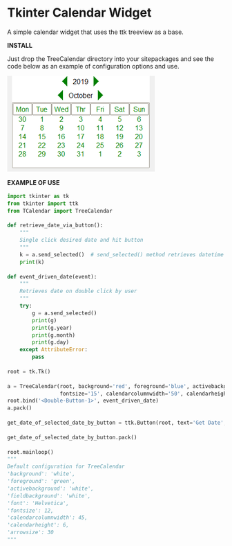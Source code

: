 # Tkinter Calendar Widget
 A simple calendar widget that uses the ttk treeview as a base. 
 
 **INSTALL**
 
 Just drop the TreeCalendar directory into your sitepackages and see the code below as an example of configuration options and use. 

![alt text](https://github.com/cjonesrun3/Tkinter-Calendar-Widget/blob/master/TreeCalImg.PNG)

**EXAMPLE OF USE**

```python
import tkinter as tk
from tkinter import ttk
from TCalendar import TreeCalendar

def retrieve_date_via_button():
    """
    Single click desired date and hit button
    """
    k = a.send_selected()  # send_selected() method retrieves datetime object
    print(k)

def event_driven_date(event):
    """
    Retrieves date on double click by user
    """
    try:
        g = a.send_selected()
        print(g)
        print(g.year)
        print(g.month)
        print(g.day)
    except AttributeError:
        pass

root = tk.Tk()

a = TreeCalendar(root, background='red', foreground='blue', activebackground='yellow', fieldbackground='black',
                 fontsize='15', calendarcolumnwidth='50', calendarheight='5', arrowsize=50)
root.bind('<Double-Button-1>', event_driven_date)
a.pack()

get_date_of_selected_date_by_button = ttk.Button(root, text='Get Date', command=retrieve_date_via_button)

get_date_of_selected_date_by_button.pack()

root.mainloop()
"""
Default configuration for TreeCalendar
'background': 'white',
'foreground': 'green',
'activebackground': 'white',
'fieldbackground': 'white',
'font': 'Helvetica',
'fontsize': 12,
'calendarcolumnwidth': 45,
'calendarheight': 6,
'arrowsize': 30
"""
```
